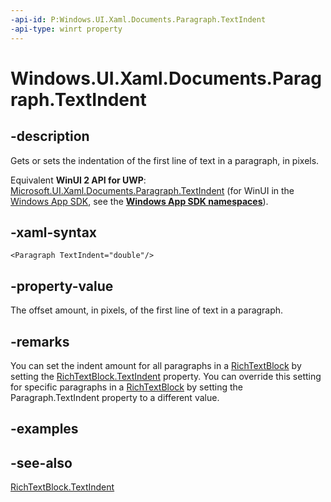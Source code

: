 ```yaml
---
-api-id: P:Windows.UI.Xaml.Documents.Paragraph.TextIndent
-api-type: winrt property
---
```


<!-- Property syntax
public double TextIndent { get;  set; }
-->

# Windows.UI.Xaml.Documents.Paragraph.TextIndent

## -description
Gets or sets the indentation of the first line of text in a paragraph, in pixels.

Equivalent **WinUI 2 API for UWP**: [Microsoft.UI.Xaml.Documents.Paragraph.TextIndent](/windows/winui/api/microsoft.ui.xaml.documents.paragraph.textindent) (for WinUI in the [Windows App SDK](/windows/apps/windows-app-sdk/), see the **[Windows App SDK namespaces](/windows/windows-app-sdk/api/winrt/)**).

## -xaml-syntax
```xaml
<Paragraph TextIndent="double"/>
```


## -property-value
The offset amount, in pixels, of the first line of text in a paragraph.

## -remarks
You can set the indent amount for all paragraphs in a [RichTextBlock](../windows.ui.xaml.controls/richtextblock.md) by setting the [RichTextBlock.TextIndent](../windows.ui.xaml.controls/richtextblock_textindent.md) property. You can override this setting for specific paragraphs in a [RichTextBlock](../windows.ui.xaml.controls/richtextblock.md) by setting the Paragraph.TextIndent property to a different value.

## -examples

## -see-also
[RichTextBlock.TextIndent](../windows.ui.xaml.controls/richtextblock_textindent.md)
